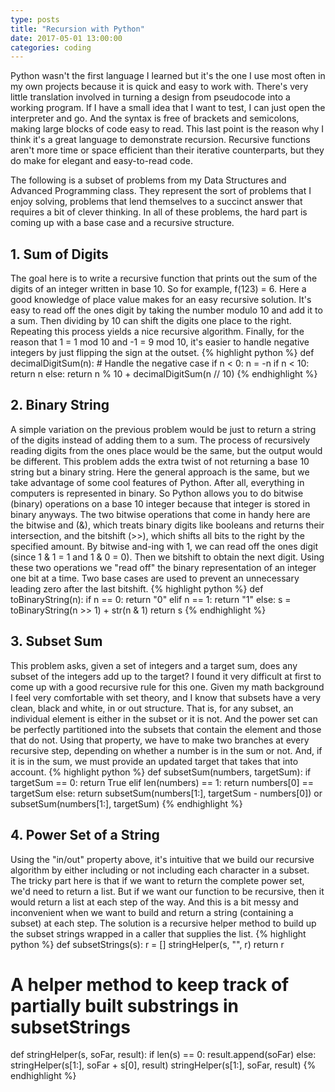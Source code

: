 ```yaml
---
type: posts
title: "Recursion with Python"
date: 2017-05-01 13:00:00
categories: coding
---
```

Python wasn't the first language I learned but it's the one I use most often in my own projects because it is quick and easy to work with. There's very little translation involved in turning a design from pseudocode into a working program. If I have a small idea that I want to test, I can just open the interpreter and go. And the syntax is free of brackets and semicolons, making large blocks of code easy to read. This last point is the reason why I think it's a great language to demonstrate recursion. Recursive functions aren't more time or space efficient than their iterative counterparts, but they do make for elegant and easy-to-read code.

The following is a subset of problems from my Data Structures and Advanced Programming class. They represent the sort of problems that I enjoy solving, problems that lend themselves to a succinct answer that requires a bit of clever thinking. In all of these problems, the hard part is coming up with a base case and a recursive structure.

<h2>1. Sum of Digits</h2>
The goal here is to write a recursive function that prints out the sum of the digits of an integer written in base 10. So for example, f(123) = 6. Here a good knowledge of place value makes for an easy recursive solution. It's easy to read off the ones digit by taking the number modulo 10 and add it to a sum. Then dividing by 10 can shift the digits one place to the right. Repeating this process yields a nice recursive algorithm. Finally, for the reason that 1 = 1 mod 10 and -1 = 9 mod 10, it's easier to handle negative integers by just flipping the sign at the outset.
{% highlight python %}
def decimalDigitSum(n):
    # Handle the negative case
    if n < 0:
        n = -n
    if n < 10:
        return n
    else:
        return n % 10 + decimalDigitSum(n // 10)
{% endhighlight %}

<h2>2. Binary String</h2>
A simple variation on the previous problem would be just to return a string of the digits instead of adding them to a sum. The process of recursively reading digits from the ones place would be the same, but the output would be different. This problem adds the extra twist of not returning a base 10 string but a binary string. Here the general approach is the same, but we take advantage of some cool features of Python. After all, everything in computers is represented in binary. So Python allows you to do bitwise (binary) operations on a base 10 integer because that integer is stored in binary anyways. The two bitwise operations that come in handy here are the bitwise and (&), which treats binary digits like booleans and returns their intersection, and the bitshift (>>), which shifts all bits to the right by the specified amount. By bitwise and-ing with 1, we can read off the ones digit (since 1 & 1 = 1 and 1 & 0 = 0). Then we bitshift to obtain the next digit. Using these two operations we "read off" the binary representation of an integer one bit at a time. Two base cases are used to prevent an unnecessary leading zero after the last bitshift.
{% highlight python %}
def toBinaryString(n):
    if n == 0:
        return "0"
    elif n == 1:
        return "1"
    else:
        s = toBinaryString(n >> 1) + str(n & 1)
        return s
{% endhighlight %}

<h2>3. Subset Sum</h2>
This problem asks, given a set of integers and a target sum, does any subset of the integers add up to the target? I found it very difficult at first to come up with a good recursive rule for this one. Given my math background I feel very comfortable with set theory, and I know that subsets have a very clean, black and white, in or out structure. That is, for any subset, an individual element is either in the subset or it is not. And the power set can be perfectly partitioned into the subsets that contain the element and those that do not. Using that property, we have to make two branches at every recursive step, depending on whether a number is in the sum or not. And, if it is in the sum, we must provide an updated target that takes that into account.
{% highlight python %}
def subsetSum(numbers, targetSum):
    if targetSum == 0:
        return True
    elif len(numbers) == 1:
        return numbers[0] == targetSum
    else:
        return subsetSum(numbers[1:], targetSum - numbers[0]) or subsetSum(numbers[1:], targetSum)
{% endhighlight %}

<h2>4. Power Set of a String</h2>
Using the "in/out" property above, it's intuitive that we build our recursive algorithm by either including or not including each character in a subset. The tricky part here is that if we want to return the complete power set, we'd need to return a list. But if we want our function to be recursive, then it would return a list at each step of the way. And this is a bit messy and inconvenient when we want to build and return a string (containing a subset) at each step. The solution is a recursive helper method to build up the subset strings wrapped in a caller that supplies the list.
{% highlight python %}
def subsetStrings(s):
    r = []
    stringHelper(s, "", r)
    return r

# A helper method to keep track of partially built substrings in subsetStrings
def stringHelper(s, soFar, result):
    if len(s) == 0:
        result.append(soFar)
    else:
        stringHelper(s[1:], soFar + s[0], result)
        stringHelper(s[1:], soFar, result)
{% endhighlight %}